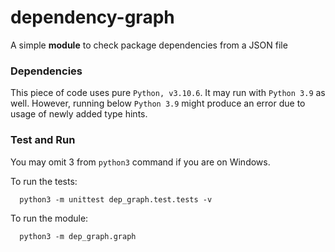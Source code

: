 # dependency-graph
A simple **module** to check package dependencies from a JSON file

### Dependencies

This piece of code uses pure ```Python, v3.10.6```. It may run with ```Python 3.9``` as well. However, running below ```Python 3.9``` might produce an error due to usage of newly added type hints.

### Test and Run

You may omit 3 from ```python3``` command if you are on Windows.

To run the tests:

```
  python3 -m unittest dep_graph.test.tests -v
```

To run the module:

```
  python3 -m dep_graph.graph
```
